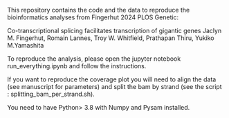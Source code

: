 This repository contains the code and the data to reproduce the bioinformatics analyses from Fingerhut 2024 PLOS Genetic:

Co-transcriptional splicing facilitates transcription of gigantic genes
Jaclyn M. Fingerhut, Romain Lannes, Troy W. Whitfield, Prathapan Thiru, Yukiko M.Yamashita

To reproduce the analysis, please open the jupyter notebook run_everything.ipynb and follow the instructions.

If you want to reproduce the coverage plot you will need to align the data (see manuscript for parameters) and split the bam by strand (see the script : splitting_bam_per_strand.sh).

You need to have Python> 3.8 with Numpy and Pysam installed.




